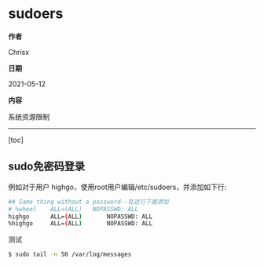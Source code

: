 # sudoers

**作者**

Chrisx

**日期**

2021-05-12

**内容**

系统资源限制

----

[toc]

## sudo免密码登录

例如对于用户 highgo，使用root用户编辑/etc/sudoers，并添加如下行:

```sh
## Same thing without a password--在这行下面添加
# %wheel    ALL=(ALL)   NOPASSWD: ALL
highgo      ALL=(ALL)       NOPASSWD: ALL
%highgo     ALL=(ALL)       NOPASSWD: ALL
```

测试

```sh
$ sudo tail -n 50 /var/log/messages

```